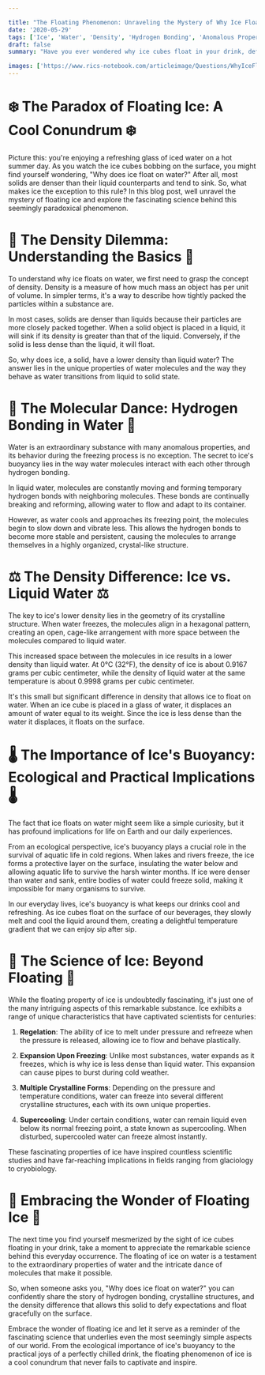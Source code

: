 ```yaml
---

title: "The Floating Phenomenon: Unraveling the Mystery of Why Ice Floats on Water"
date: '2020-05-29'
tags: ['Ice', 'Water', 'Density', 'Hydrogen Bonding', 'Anomalous Properties','Questions']
draft: false
summary: "Have you ever wondered why ice cubes float in your drink, defying the common expectation that solids should sink? The phenomenon of ice floating on water has puzzled curious minds for centuries. In this blog post, we dive into the fascinating science behind this peculiar behavior and explore the unique properties of water that make it possible."

images: ['https://www.rics-notebook.com/articleimage/Questions/WhyIceFloatsonWater.webp']
---
```


# ❄️ The Paradox of Floating Ice: A Cool Conundrum ❄️

Picture this: you're enjoying a refreshing glass of iced water on a hot summer day. As you watch the ice cubes bobbing on the surface, you might find yourself wondering, "Why does ice float on water?" After all, most solids are denser than their liquid counterparts and tend to sink. So, what makes ice the exception to this rule? In this blog post, well unravel the mystery of floating ice and explore the fascinating science behind this seemingly paradoxical phenomenon.

# 🌊 The Density Dilemma: Understanding the Basics 🌊

To understand why ice floats on water, we first need to grasp the concept of density. Density is a measure of how much mass an object has per unit of volume. In simpler terms, it's a way to describe how tightly packed the particles within a substance are.

In most cases, solids are denser than liquids because their particles are more closely packed together. When a solid object is placed in a liquid, it will sink if its density is greater than that of the liquid. Conversely, if the solid is less dense than the liquid, it will float.

So, why does ice, a solid, have a lower density than liquid water? The answer lies in the unique properties of water molecules and the way they behave as water transitions from liquid to solid state.

# 🔬 The Molecular Dance: Hydrogen Bonding in Water 🔬

Water is an extraordinary substance with many anomalous properties, and its behavior during the freezing process is no exception. The secret to ice's buoyancy lies in the way water molecules interact with each other through hydrogen bonding.

In liquid water, molecules are constantly moving and forming temporary hydrogen bonds with neighboring molecules. These bonds are continually breaking and reforming, allowing water to flow and adapt to its container.

However, as water cools and approaches its freezing point, the molecules begin to slow down and vibrate less. This allows the hydrogen bonds to become more stable and persistent, causing the molecules to arrange themselves in a highly organized, crystal-like structure.

# ⚖️ The Density Difference: Ice vs. Liquid Water ⚖️

The key to ice's lower density lies in the geometry of its crystalline structure. When water freezes, the molecules align in a hexagonal pattern, creating an open, cage-like arrangement with more space between the molecules compared to liquid water.

This increased space between the molecules in ice results in a lower density than liquid water. At 0°C (32°F), the density of ice is about 0.9167 grams per cubic centimeter, while the density of liquid water at the same temperature is about 0.9998 grams per cubic centimeter.

It's this small but significant difference in density that allows ice to float on water. When an ice cube is placed in a glass of water, it displaces an amount of water equal to its weight. Since the ice is less dense than the water it displaces, it floats on the surface.

# 🌡️ The Importance of Ice's Buoyancy: Ecological and Practical Implications 🌡️

The fact that ice floats on water might seem like a simple curiosity, but it has profound implications for life on Earth and our daily experiences.

From an ecological perspective, ice's buoyancy plays a crucial role in the survival of aquatic life in cold regions. When lakes and rivers freeze, the ice forms a protective layer on the surface, insulating the water below and allowing aquatic life to survive the harsh winter months. If ice were denser than water and sank, entire bodies of water could freeze solid, making it impossible for many organisms to survive.

In our everyday lives, ice's buoyancy is what keeps our drinks cool and refreshing. As ice cubes float on the surface of our beverages, they slowly melt and cool the liquid around them, creating a delightful temperature gradient that we can enjoy sip after sip.

# 🧊 The Science of Ice: Beyond Floating 🧊

While the floating property of ice is undoubtedly fascinating, it's just one of the many intriguing aspects of this remarkable substance. Ice exhibits a range of unique characteristics that have captivated scientists for centuries:

1. **Regelation**: The ability of ice to melt under pressure and refreeze when the pressure is released, allowing ice to flow and behave plastically.

2. **Expansion Upon Freezing**: Unlike most substances, water expands as it freezes, which is why ice is less dense than liquid water. This expansion can cause pipes to burst during cold weather.

3. **Multiple Crystalline Forms**: Depending on the pressure and temperature conditions, water can freeze into several different crystalline structures, each with its own unique properties.

4. **Supercooling**: Under certain conditions, water can remain liquid even below its normal freezing point, a state known as supercooling. When disturbed, supercooled water can freeze almost instantly.

These fascinating properties of ice have inspired countless scientific studies and have far-reaching implications in fields ranging from glaciology to cryobiology.

# 🌟 Embracing the Wonder of Floating Ice 🌟

The next time you find yourself mesmerized by the sight of ice cubes floating in your drink, take a moment to appreciate the remarkable science behind this everyday occurrence. The floating of ice on water is a testament to the extraordinary properties of water and the intricate dance of molecules that make it possible.

So, when someone asks you, "Why does ice float on water?" you can confidently share the story of hydrogen bonding, crystalline structures, and the density difference that allows this solid to defy expectations and float gracefully on the surface.

Embrace the wonder of floating ice and let it serve as a reminder of the fascinating science that underlies even the most seemingly simple aspects of our world. From the ecological importance of ice's buoyancy to the practical joys of a perfectly chilled drink, the floating phenomenon of ice is a cool conundrum that never fails to captivate and inspire.